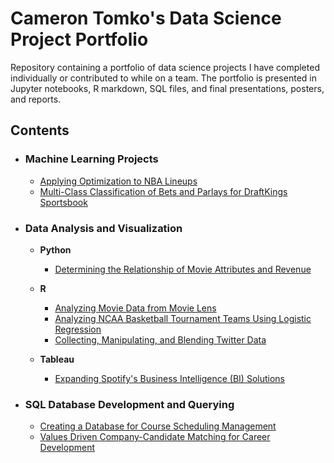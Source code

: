 # Cameron Tomko's Data Science Project Portfolio
Repository containing a portfolio of data science projects I have completed individually or contributed to while on a team. The portfolio is presented in Jupyter notebooks, R markdown, SQL files, and final presentations, posters, and reports.
## Contents
- ### Machine Learning Projects
    - [Applying Optimization to NBA Lineups](https://github.com/ctomko3/DataScience_Portfolio/tree/54564a0f81224aea7f635a4e154c708ba2c62ed6/Applying%20Optimization%20to%20NBA%20Lineups)
    - [Multi-Class Classification of Bets and Parlays for DraftKings Sportsbook](https://github.com/ctomko3/DataScience_Portfolio/tree/31710be605e3f5dd94f28a2b796a78a86e07b245/Multi-Class%20Classification%20of%20Bets%20and%20Parlays%20for%20DraftKings%20Sportsbook)
    
- ### Data Analysis and Visualization
  - __Python__ 
    - [Determining the Relationship of Movie Attributes and Revenue](https://github.com/ctomko3/DataScience_Portfolio/tree/a411a278a6cb38d5f20c0d7ce907050ed0365b7c/Determining%20the%20Relationship%20of%20Movie%20Attributes%20and%20Revenue)
   
  - __R__
    - [Analyzing Movie Data from Movie Lens](https://github.com/ctomko3/DataScience_Portfolio/tree/fa9b644746852cbbef9e26b4893973ea1b858b2f/Analyzing%20Movie%20Data%20from%20Movie%20Lens)
    - [Analyzing NCAA Basketball Tournament Teams Using Logistic Regression](https://github.com/ctomko3/DataScience_Portfolio/tree/8594e6b6fc1816841c16eeec63b2ca45ba26ceb9/Analyzing%20NCAA%20Tournament%20Teams)
    - [Collecting, Manipulating, and Blending Twitter Data](https://github.com/ctomko3/DataScience_Portfolio/tree/54564a0f81224aea7f635a4e154c708ba2c62ed6/Collecting%2C%20Manipulating%2C%20and%20Blending%20Twitter%20Data)
    
  - __Tableau__
    - [Expanding Spotify's Business Intelligence (BI) Solutions](https://github.com/ctomko3/DataScience_Portfolio/tree/dc71d244041fe39bbe3c69f451b766196b6f3396/Expanding%20Spotify's%20Business%20Intelligence%20(BI)%20Solutions)

- ### SQL Database Development and Querying
    - [Creating a Database for Course Scheduling Management](https://github.com/ctomko3/DataScience_Portfolio/tree/dc71d244041fe39bbe3c69f451b766196b6f3396/Creating%20a%20Database%20for%20Course%20Scheduling%20Management)
    - [Values Driven Company-Candidate Matching for Career Development](https://github.com/ctomko3/DataScience_Portfolio/tree/dc71d244041fe39bbe3c69f451b766196b6f3396/Values%20Driven%20Company-Candidate%20Matching%20for%20Career%20Development)
